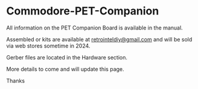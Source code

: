# Commodore-PET-Companion
All information on the PET Companion Board is available in the manual. 

Assembled or kits are available at retrointeldiy@gmail.com and will be sold via web stores sometime in 2024. 

Gerber files are located in the Hardware section.

More details to come and will update this page.

Thanks
